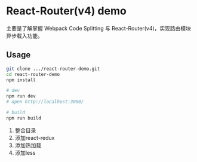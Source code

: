 # React-Router(v4) demo

主要是了解掌握 Webpack Code Splitting 与 React-Router(v4)，实现路由模块异步载入功能。

## Usage

```bash
git clone .../react-router-demo.git
cd react-router-demo
npm install

# dev
npm run dev
# open http://localhost:3000/

# build
npm run build
```

1. 整合目录
1. 添加react-redux
1. 添加热加载
1. 添加less